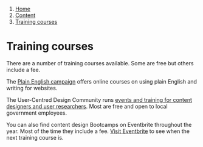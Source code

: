 1.  [Home](/)
2.  [Content](/content/overview)
3.  [Training courses](#)

# Training courses

There are a number of training courses available. Some are free but others include a fee.  
  
The [Plain English campaign](http:/www.plainenglish.co.uk/services/training/online-courses-available.html) offers online courses on using plain English and writing for websites.  
  
The User-Centred Design Community runs [events and training for content designers and user researchers](https:/designnotes.blog.gov.uk/events-and-training-in-the-user-centred-design-community/). Most are free and open to local government employees.  
  
You can also find content design Bootcamps on Eventbrite throughout the year. Most of the time they include a fee. [Visit Eventbrite](https:/www.eventbrite.co.uk/) to see when the next training course is.
